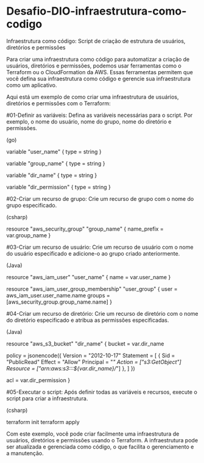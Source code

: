 # Desafio-DIO-infraestrutura-como-codigo
Infraestrutura como código: Script de criação de estrutura de usuários, diretórios e permissões

Para criar uma infraestrutura como código para automatizar a criação de usuários, diretórios e permissões, podemos usar ferramentas
como o Terraform ou o CloudFormation da AWS.
Essas ferramentas permitem que você defina sua infraestrutura como código e gerencie sua infraestrutura como um aplicativo.

Aqui está um exemplo de como criar uma infraestrutura de usuários, diretórios e permissões com o Terraform:

#01-Definir as variáveis: Defina as variáveis necessárias para o script. Por exemplo, o nome do usuário, nome do grupo, nome do diretório e permissões.

(go)

  variable "user_name" {
  type = string
}

variable "group_name" {
  type = string
}

variable "dir_name" {
  type = string
}

variable "dir_permission" {
  type = string
}


#02-Criar um recurso de grupo: Crie um recurso de grupo com o nome do grupo especificado.

(csharp)

  resource "aws_security_group" "group_name" {
  name_prefix = var.group_name
}



#03-Criar um recurso de usuário: Crie um recurso de usuário com o nome do usuário especificado e adicione-o ao grupo criado anteriormente.

(Java)

  resource "aws_iam_user" "user_name" {
  name = var.user_name
}

resource "aws_iam_user_group_membership" "user_group" {
  user = aws_iam_user.user_name.name
  groups = [aws_security_group.group_name.name]
}



#04-Criar um recurso de diretório: Crie um recurso de diretório com o nome do diretório especificado e atribua as permissões especificadas.

(Java)

  resource "aws_s3_bucket" "dir_name" {
  bucket = var.dir_name

  policy = jsonencode({
    Version = "2012-10-17"
    Statement = [
      {
        Sid = "PublicRead"
        Effect = "Allow"
        Principal = "*"
        Action = ["s3:GetObject"]
        Resource = ["arn:aws:s3:::${var.dir_name}/*"]
      },
    ]
  })

  acl = var.dir_permission
}


#05-Executar o script: Após definir todas as variáveis e recursos, execute o script para criar a infraestrutura.

(csharp)

  terraform init
terraform apply


Com este exemplo, você pode criar facilmente uma infraestrutura de usuários, diretórios e permissões usando o Terraform.
A infraestrutura pode ser atualizada e gerenciada como código, o que facilita o gerenciamento e a manutenção.












